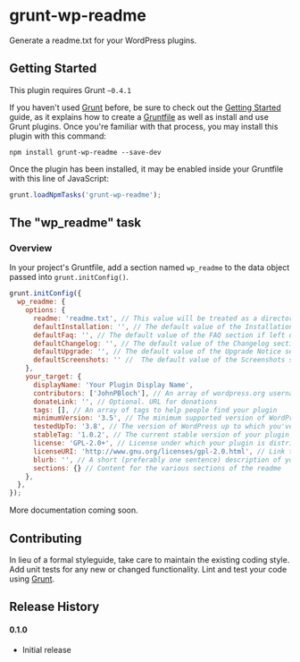 # grunt-wp-readme

Generate a readme.txt for your WordPress plugins.

## Getting Started
This plugin requires Grunt `~0.4.1`

If you haven't used [Grunt](http://gruntjs.com/) before, be sure to check out the [Getting Started](http://gruntjs.com/getting-started) guide, as it explains how to create a [Gruntfile](http://gruntjs.com/sample-gruntfile) as well as install and use Grunt plugins. Once you're familiar with that process, you may install this plugin with this command:

```shell
npm install grunt-wp-readme --save-dev
```

Once the plugin has been installed, it may be enabled inside your Gruntfile with this line of JavaScript:

```js
grunt.loadNpmTasks('grunt-wp-readme');
```

## The "wp_readme" task

### Overview
In your project's Gruntfile, add a section named `wp_readme` to the data object passed into `grunt.initConfig()`.

```js
grunt.initConfig({
  wp_readme: {
    options: {
      readme: 'readme.txt', // This value will be treated as a directory if it doesn't end with readme.txt
      defaultInstallation: '', // The default value of the Installation section if left undefined
      defaultFaq: '', // The default value of the FAQ section if left undefined
      defaultChangelog: '', // The default value of the Changelog section if left undefined
      defaultUpgrade: '', // The default value of the Upgrade Notice section if left undefined
      defaultScreenshots: '' //  The default value of the Screenshots section if left undefined
    },
    your_target: {
      displayName: 'Your Plugin Display Name',
      contributors: ['JohnPBloch'], // An array of wordpress.org usernames
      donateLink: '', // Optional. URL for donations
      tags: [], // An array of tags to help people find your plugin
      minimumVersion: '3.5', // The minimum supported version of WordPress that your plugin works with
      testedUpTo: '3.8', // The version of WordPress up to which you've verified that your plugin works
      stableTag: '1.0.2', // The current stable version of your plugin
      license: 'GPL-2.0+', // License under which your plugin is distributed. Defaults to GPL 2.0+.
      licenseURI: 'http://www.gnu.org/licenses/gpl-2.0.html', // Link to license text
      blurb: '', // A short (preferably one sentence) description of your plugin
      sections: {} // Content for the various sections of the readme
    },
  },
});
```

More documentation coming soon.

## Contributing
In lieu of a formal styleguide, take care to maintain the existing coding style. Add unit tests for any new or changed functionality. Lint and test your code using [Grunt](http://gruntjs.com/).

## Release History

#### 0.1.0

* Initial release
